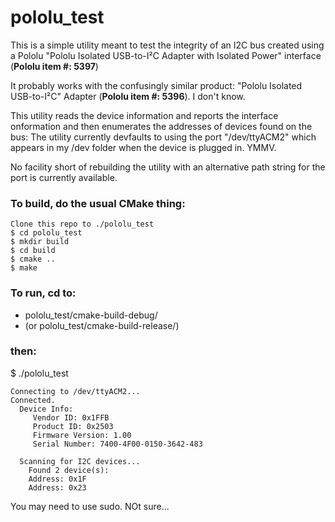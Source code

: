 # pololu_test
This is a simple utility meant to test the integrity of an I2C bus created using a Pololu "Pololu Isolated USB-to-I²C Adapter with Isolated Power" interface (**Pololu item #: 5397**)  

It probably works with the confusingly similar product: "Pololu Isolated USB-to-I²C" Adapter (**Pololu item #: 5396**). I don't know. 

This utility reads the device information and reports the interface onformation and then enumerates the addresses of devices found on the bus:
The utility currently devfaults to using the port "/dev/ttyACM2" which appears in my /dev folder when the device is plugged in.  YMMV.  

No facility short of rebuilding the utility with an alternative path string for the port is currently available.

### To build, do the usual CMake thing:
```
Clone this repo to ./pololu_test
$ cd pololu_test
$ mkdir build
$ cd build
$ cmake ..
$ make
```

### To run, cd to:

- pololu_test/cmake-build-debug/
- (or pololu_test/cmake-build-release/)

### then:

$ ./pololu_test
```
Connecting to /dev/ttyACM2...
Connected.
  Device Info:
     Vendor ID: 0x1FFB
     Product ID: 0x2503
     Firmware Version: 1.00
     Serial Number: 7400-4F00-0150-3642-483

  Scanning for I2C devices...
    Found 2 device(s):
    Address: 0x1F
    Address: 0x23
```
You may need to use sudo.  NOt sure...
